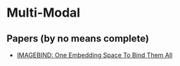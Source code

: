 # Multi-Modal

## Papers (by no means complete)

* [IMAGEBIND: One Embedding Space To Bind Them All](https://dl.fbaipublicfiles.com/imagebind/imagebind_final.pdf)


